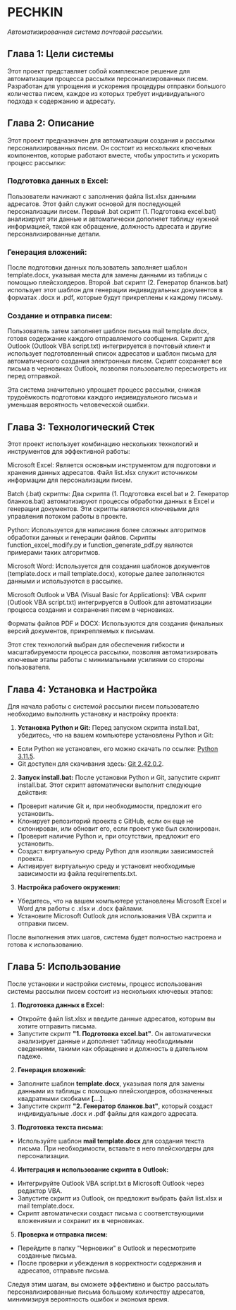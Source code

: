 # **PECHKIN**
*Автоматизированная система почтовой рассылки.* 

## Глава 1: Цели системы
Этот проект представляет собой комплексное решение для автоматизации процесса рассылки персонализированных писем. Разработан для упрощения и ускорения процедуры отправки большого количества писем, каждое из которых требует индивидуального подхода к содержанию и адресату.

## Глава 2: Описание
Этот проект предназначен для автоматизации создания и рассылки персонализированных писем. Он состоит из нескольких ключевых компонентов, которые работают вместе, чтобы упростить и ускорить процесс рассылки:

### Подготовка данных в Excel:
 Пользователи начинают с заполнения файла list.xlsx данными адресатов. Этот файл служит основой для последующей персонализации писем. Первый .bat скрипт (1. Подготовка excel.bat) анализирует эти данные и автоматически дополняет таблицу нужной информацией, такой как обращение, должность адресата и другие персонализированные детали.

### Генерация вложений:
После подготовки данных пользователь заполняет шаблон template.docx, указывая места для замены данными из таблицы с помощью плейсхолдеров. Второй .bat скрипт (2. Генератор бланков.bat) использует этот шаблон для генерации индивидуальных документов в форматах .docx и .pdf, которые будут прикреплены к каждому письму.

### Создание и отправка писем:
Пользователь затем заполняет шаблон письма mail template.docx, готовя содержание каждого отправляемого сообщения. Скрипт для Outlook (Outlook VBA script.txt) интегрируется в почтовый клиент и использует подготовленный список адресатов и шаблон письма для автоматического создания электронных писем. Скрипт сохраняет все письма в черновиках Outlook, позволяя пользователю пересмотреть их перед отправкой.

Эта система значительно упрощает процесс рассылки, снижая трудоёмкость подготовки каждого индивидуального письма и уменьшая вероятность человеческой ошибки.

## Глава 3: Технологический Стек
Этот проект использует комбинацию нескольких технологий и инструментов для эффективной работы:

Microsoft Excel: Является основным инструментом для подготовки и хранения данных адресатов. Файл list.xlsx служит источником информации для персонализации писем.

Batch (.bat) скрипты: Два скрипта (1. Подготовка excel.bat и 2. Генератор бланков.bat) автоматизируют процессы обработки данных в Excel и генерации документов. Эти скрипты являются ключевыми для управления потоком работы в проекте.

Python: Используется для написания более сложных алгоритмов обработки данных и генерации файлов. Скрипты function_excel_modify.py и function_generate_pdf.py являются примерами таких алгоритмов.

Microsoft Word: Используется для создания шаблонов документов (template.docx и mail template.docx), которые далее заполняются данными и используются в рассылке.

Microsoft Outlook и VBA (Visual Basic for Applications): VBA скрипт (Outlook VBA script.txt) интегрируется в Outlook для автоматизации процесса создания и сохранения писем в черновиках.

Форматы файлов PDF и DOCX: Используются для создания финальных версий документов, прикрепляемых к письмам.

Этот стек технологий выбран для обеспечения гибкости и масштабируемости процесса рассылки, позволяя автоматизировать ключевые этапы работы с минимальными усилиями со стороны пользователя.

## Глава 4: Установка и Настройка
Для начала работы с системой рассылки писем пользователю необходимо выполнить установку и настройку проекта:

1. **Установка Python и Git:** Перед запуском скрипта install.bat, убедитесь, что на вашем компьютере установлены Python и Git:

* Если Python не установлен, его можно скачать по ссылке: [Python 3.11.5](https://www.python.org/ftp/python/3.11.5/python-3.11.5-amd64.exe).
* Git доступен для скачивания здесь: [Git 2.42.0.2](https://github.com/git-for-windows/git/releases/download/v2.42.0.windows.2/Git-2.42.0.2-64-bit.exe).
2. **Запуск install.bat:** После установки Python и Git, запустите скрипт install.bat. Этот скрипт автоматически выполнит следующие действия:

* Проверит наличие Git и, при необходимости, предложит его установить.
* Клонирует репозиторий проекта с GitHub, если он еще не склонирован, или обновит его, если проект уже был склонирован.
* Проверит наличие Python и, при отсутствии, предложит его установить.
* Создаст виртуальную среду Python для изоляции зависимостей проекта.
* Активирует виртуальную среду и установит необходимые зависимости из файла requirements.txt.
3. **Настройка рабочего окружения:**

* Убедитесь, что на вашем компьютере установлены Microsoft Excel и Word для работы с .xlsx и .docx файлами.
* Установите Microsoft Outlook для использования VBA скрипта и отправки писем.

После выполнения этих шагов, система будет полностью настроена и готова к использованию.

## Глава 5: Использование
После установки и настройки системы, процесс использования системы рассылки писем состоит из нескольких ключевых этапов:

1. **Подготовка данных в Excel:**

* Откройте файл list.xlsx и введите данные адресатов, которым вы хотите отправить письма.
* Запустите скрипт **"1. Подготовка excel.bat"**. Он автоматически анализирует данные и дополняет таблицу необходимыми сведениями, такими как обращение и должность в дательном падеже.
2. **Генерация вложений:**

* Заполните шаблон **template.docx**, указывая поля для замены данными из таблицы с помощью плейсхолдеров, обозначенных квадратными скобками **[...]**.
* Запустите скрипт **"2. Генератор бланков.bat"**, который создаст индивидуальные .docx и .pdf файлы для каждого адресата.
3. **Подготовка текста письма:**

* Используйте шаблон **mail template.docx** для создания текста письма. При необходимости, вставьте в него плейсхолдеры для персонализации.
4. **Интеграция и использование скрипта в Outlook:**

* Интегрируйте Outlook VBA script.txt в Microsoft Outlook через редактор VBA.
* Запустите скрипт из Outlook, он предложит выбрать файл list.xlsx и mail template.docx.
* Скрипт автоматически создаст письма с соответствующими вложениями и сохранит их в черновиках.
5. **Проверка и отправка писем:**

* Перейдите в папку "Черновики" в Outlook и пересмотрите созданные письма.
* После проверки и убеждения в корректности содержания и адресатов, отправьте письма.

Следуя этим шагам, вы сможете эффективно и быстро рассылать персонализированные письма большому количеству адресатов, минимизируя вероятность ошибок и экономя время.


